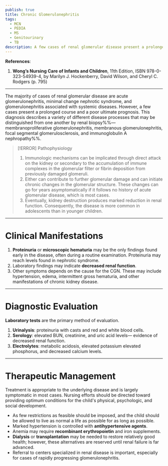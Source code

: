 ```yaml
---
publish: true
title: Chronic Glomerulonephritis
tags:
  - MCN
  - PEDIA
  - MS
  - Genitourinary
  - TB
description: A few cases of renal glomerular disease present a prolonged course and a poor ultimate prognosis. Eventually, kidney destruction produces marked reduction in renal function.
---
```

**References**:
1. **Wong’s Nursing Care of Infants and Children**, 11th Edition, ISBN 978-0-323-54939-4, by Marilyn J. Hockenberry, David Wilson, and Cheryl C. Rodgers (p. 795)

___

The majority of cases of renal glomerular disease are acute glomerulonephritis, minimal change nephrotic syndrome, and glomerulonephritis associated with systemic diseases. However, a few cases present a prolonged course and a poor ultimate prognosis. This diagnosis describes a variety of different disease processes that may be distinguished from one another by renal biopsy%%— membranoproliferative glomerulonephritis, membranous glomerulonephritis, focal segmental glomerulosclerosis, and immunoglobulin A nephropathy%%.

>[!ERROR] Pathophysiology
>1. Immunologic mechanisms can be implicated through direct attack on the kidney or secondary to the accumulation of immune complexes in the glomerular filter or fibrin deposition from previously damaged glomeruli.
>2. Either can contribute to further glomerular damage and can initiate chronic changes in the glomerular structure. These changes can go for years asymptomatically if it follows no history of acute glomerular disease, which is most cases.
>3. Eventually, kidney destruction produces marked reduction in renal function. Consequently, the disease is more common in adolescents than in younger children.

___

# Clinical Manifestations
1. **Proteinuria** or **microscopic hematuria** may be the only findings found early in the disease, often during a routine examination. Proteinuria may reach levels found in nephrotic syndrome.
2. Laboratory findings may indicate **decreased renal function**.
3. Other symptoms depends on the cause for the CGN. These may include hypertension, edema, intermittent gross hematuria, and other manifestations of chronic kidney disease.

___

# Diagnostic Evaluation
**Laboratory tests** are the primary method of evaluation.
1. **Urinalysis**: proteinuria with casts and red and white blood cells.
2. **Serology**: elevated BUN, creatinine, and uric acid levels— evidence of decreased renal function.
3. **Electrolytes**: metabolic acidosis, elevated potassium elevated phosphorus, and decreased calcium levels.

___

# Therapeutic Management
Treatment is appropriate to the underlying disease and is largely symptomatic in most cases. Nursing efforts should be directed toward providing optimum conditions for the child's physical, psychologic, and social development.
- As few restrictions as feasible should be imposed, and the child should be allowed to live as normal a life as possible for as long as possible.
- Marked hypertension is controlled with **antihypertensive agents**.
- Anemia may require **recombinant erythropoietin** and iron supplements.
- **Dialysis** or **transplantation** may be needed to restore relatively good health; however, these alternatives are reserved until renal failure is far advanced.
- Referral to centers specialized in renal disease is important, especially for cases of rapidly progressing glomerulonephritis.
